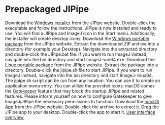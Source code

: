 # Prepackaged JIPipe

<tabs group="os">
<tab title="Windows (Installer)">
<procedure>
<step>
Download the <a href="https://jipipe.hki-jena.de/download">Windows installer</a> from the JIPipe website.
</step>
<step>
Double-click the executable and follow the instructions.
</step>
<step>
JIPipe is now installed and ready to use. You will find a JIPipe and ImageJ icon in the Start menu. Additionally,
the installer will create desktop icons.
</step>
</procedure>
</tab>
<tab title="Windows (Package)">
<procedure>
<step>
Download the <a href="https://jipipe.hki-jena.de/download">Windows portable package</a> from the JIPipe website.
</step>
<step>
Extract the downloaded ZIP archive into a directory (for example your Desktop).
</step>
<step>
Navigate into the extracted directory and double-click the <path>JIPipe.bat</path> file. 
If you want to run ImageJ instead, navigate into the <path>bin</path> directory and start <path>ImageJ-win64.exe</path>.
</step>
</procedure>
</tab>
<tab title="Linux">
<procedure>
<step>
Download the <a href="https://jipipe.hki-jena.de/download">Linux portable package</a> from the JIPipe website.
</step>
<step>
Extract the package into a directory.
</step>
<step>
Double-click the <path>jipipe.sh</path> file to start JIPipe. If you want to run ImageJ instead, navigate into the <path>bin</path> directory and start <path>ImageJ-linux64</path>.
The <path>jipipe.sh</path> script can be run from any location. You can use it to create an application menu entry. You can utilize the provided icons.
</step>
</procedure>
</tab>
<tab title="macOS">
<note>macOS comes the <a href="https://support.apple.com/de-de/guide/security/sec5599b66df/web">Gatekeeper</a> feature that may block the startup JIPipe and related features. Please inform yourself on how to configure Gatekeeper to give ImageJ/JIPipe the necessary permissions to function.</note>
<procedure>
<step>
Download the <a href="https://jipipe.hki-jena.de/download">macOS App</a> from the JIPipe website.
</step>
<step>
Double-click the archive to extract it.
</step>
<step>
Drag the JIPipe app to your <emphasis>desktop</emphasis>.
</step>
<step>
Double-click the app to start it.
</step>
</procedure>
</tab>
</tabs>

<seealso>
<category ref="related">
<a href="User-interface.md">User interface overview</a>
</category>
</seealso>